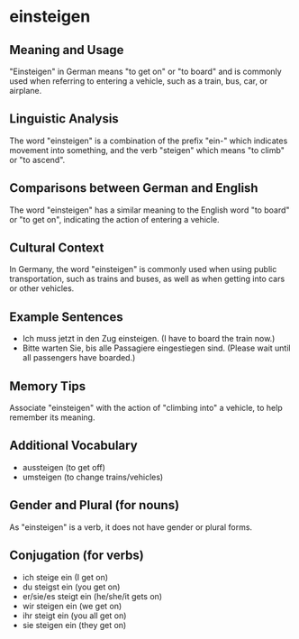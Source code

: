 # einsteigen
## Meaning and Usage
"Einsteigen" in German means "to get on" or "to board" and is commonly used when referring to entering a vehicle, such as a train, bus, car, or airplane.

## Linguistic Analysis
The word "einsteigen" is a combination of the prefix "ein-" which indicates movement into something, and the verb "steigen" which means "to climb" or "to ascend".

## Comparisons between German and English
The word "einsteigen" has a similar meaning to the English word "to board" or "to get on", indicating the action of entering a vehicle.

## Cultural Context
In Germany, the word "einsteigen" is commonly used when using public transportation, such as trains and buses, as well as when getting into cars or other vehicles.

## Example Sentences
- Ich muss jetzt in den Zug einsteigen. (I have to board the train now.)
- Bitte warten Sie, bis alle Passagiere eingestiegen sind. (Please wait until all passengers have boarded.)

## Memory Tips
Associate "einsteigen" with the action of "climbing into" a vehicle, to help remember its meaning.

## Additional Vocabulary
- aussteigen (to get off)
- umsteigen (to change trains/vehicles)

## Gender and Plural (for nouns)
As "einsteigen" is a verb, it does not have gender or plural forms.

## Conjugation (for verbs)
- ich steige ein (I get on)
- du steigst ein (you get on)
- er/sie/es steigt ein (he/she/it gets on)
- wir steigen ein (we get on)
- ihr steigt ein (you all get on)
- sie steigen ein (they get on)